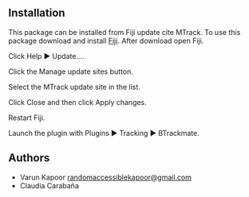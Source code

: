 ## Installation
This package can be installed from Fiji update cite MTrack. To use this package download and install [Fiji](https://imagej.net/Fiji/Downloads). After download open Fiji.

Click Help ▶ Update....

Click the Manage update sites button.

Select the MTrack update site in the list.

Click Close and then click Apply changes.

Restart Fiji.

Launch the plugin with Plugins ▶ Tracking ▶ BTrackmate.


## Authors

- Varun Kapoor <randomaccessiblekapoor@gmail.com>
- Claudia Carabaña
